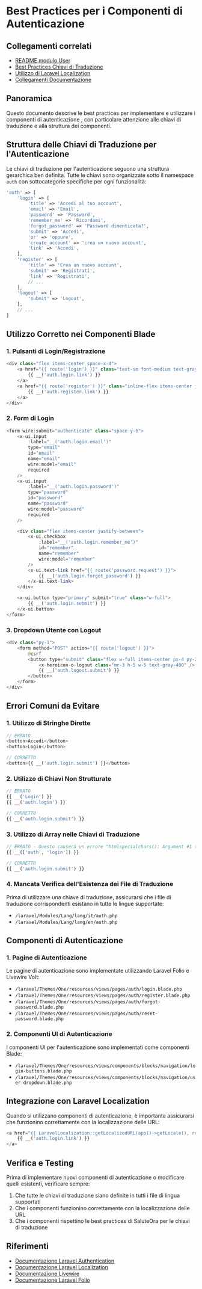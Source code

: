 # Best Practices per i Componenti di Autenticazione 

## Collegamenti correlati
- [README modulo User](./README.md)
- [Best Practices Chiavi di Traduzione](/laravel/Modules/Lang/docs/TRANSLATION_KEYS_BEST_PRACTICES.md)
- [Utilizzo di Laravel Localization](/laravel/Modules/Lang/docs/LARAVEL_LOCALIZATION_USAGE.md)
- [Collegamenti Documentazione](/docs/collegamenti-documentazione.md)

## Panoramica

Questo documento descrive le best practices per implementare e utilizzare i componenti di autenticazione , con particolare attenzione alle chiavi di traduzione e alla struttura dei componenti.

## Struttura delle Chiavi di Traduzione per l'Autenticazione

Le chiavi di traduzione per l'autenticazione seguono una struttura gerarchica ben definita. Tutte le chiavi sono organizzate sotto il namespace `auth` con sottocategorie specifiche per ogni funzionalità:

```php
'auth' => [
    'login' => [
        'title' => 'Accedi al tuo account',
        'email' => 'Email',
        'password' => 'Password',
        'remember_me' => 'Ricordami',
        'forgot_password' => 'Password dimenticata?',
        'submit' => 'Accedi',
        'or' => 'oppure',
        'create_account' => 'crea un nuovo account',
        'link' => 'Accedi',
    ],
    'register' => [
        'title' => 'Crea un nuovo account',
        'submit' => 'Registrati',
        'link' => 'Registrati',
        // ...
    ],
    'logout' => [
        'submit' => 'Logout',
    ],
    // ...
]
```

## Utilizzo Corretto nei Componenti Blade

### 1. Pulsanti di Login/Registrazione

```php
<div class="flex items-center space-x-4">
    <a href="{{ route('login') }}" class="text-sm font-medium text-gray-700 hover:text-gray-900">
        {{ __('auth.login.link') }}
    </a>
    <a href="{{ route('register') }}" class="inline-flex items-center justify-center px-4 py-2 border border-transparent text-sm font-medium rounded-md shadow-sm text-white bg-primary-600 hover:bg-primary-700 focus:outline-none focus:ring-2 focus:ring-offset-2 focus:ring-primary-500">
        {{ __('auth.register.link') }}
    </a>
</div>
```

### 2. Form di Login

```php
<form wire:submit="authenticate" class="space-y-6">
    <x-ui.input
        :label="__('auth.login.email')"
        type="email"
        id="email"
        name="email"
        wire:model="email"
        required
    />
    <x-ui.input
        :label="__('auth.login.password')"
        type="password"
        id="password"
        name="password"
        wire:model="password"
        required
    />

    <div class="flex items-center justify-between">
        <x-ui.checkbox
            :label="__('auth.login.remember_me')"
            id="remember"
            name="remember"
            wire:model="remember"
        />
        <x-ui.text-link href="{{ route('password.request') }}">
            {{ __('auth.login.forgot_password') }}
        </x-ui.text-link>
    </div>

    <x-ui.button type="primary" submit="true" class="w-full">
        {{ __('auth.login.submit') }}
    </x-ui.button>
</form>
```

### 3. Dropdown Utente con Logout

```php
<div class="py-1">
    <form method="POST" action="{{ route('logout') }}">
        @csrf
        <button type="submit" class="flex w-full items-center px-4 py-2 text-sm text-gray-700 hover:bg-gray-100">
            <x-heroicon-o-logout class="mr-3 h-5 w-5 text-gray-400" />
            {{ __('auth.logout.submit') }}
        </button>
    </form>
</div>
```

## Errori Comuni da Evitare

### 1. Utilizzo di Stringhe Dirette

```php
// ERRATO
<button>Accedi</button>
<button>Login</button>

// CORRETTO
<button>{{ __('auth.login.submit') }}</button>
```

### 2. Utilizzo di Chiavi Non Strutturate

```php
// ERRATO
{{ __('Login') }}
{{ __('auth.login') }}

// CORRETTO
{{ __('auth.login.submit') }}
```

### 3. Utilizzo di Array nelle Chiavi di Traduzione

```php
// ERRATO - Questo causerà un errore "htmlspecialchars(): Argument #1 ($string) must be of type string, array given"
{{ __(['auth', 'login']) }}

// CORRETTO
{{ __('auth.login.submit') }}
```

### 4. Mancata Verifica dell'Esistenza dei File di Traduzione

Prima di utilizzare una chiave di traduzione, assicurarsi che i file di traduzione corrispondenti esistano in tutte le lingue supportate:

- `/laravel/Modules/Lang/lang/it/auth.php`
- `/laravel/Modules/Lang/lang/en/auth.php`

## Componenti di Autenticazione 

### 1. Pagine di Autenticazione

Le pagine di autenticazione sono implementate utilizzando Laravel Folio e Livewire Volt:

- `/laravel/Themes/One/resources/views/pages/auth/login.blade.php`
- `/laravel/Themes/One/resources/views/pages/auth/register.blade.php`
- `/laravel/Themes/One/resources/views/pages/auth/forgot-password.blade.php`
- `/laravel/Themes/One/resources/views/pages/auth/reset-password.blade.php`

### 2. Componenti UI di Autenticazione

I componenti UI per l'autenticazione sono implementati come componenti Blade:

- `/laravel/Themes/One/resources/views/components/blocks/navigation/login-buttons.blade.php`
- `/laravel/Themes/One/resources/views/components/blocks/navigation/user-dropdown.blade.php`

## Integrazione con Laravel Localization

Quando si utilizzano componenti di autenticazione, è importante assicurarsi che funzionino correttamente con la localizzazione delle URL:

```php
<a href="{{ LaravelLocalization::getLocalizedURL(app()->getLocale(), route('login')) }}">
    {{ __('auth.login.link') }}
</a>
```

## Verifica e Testing

Prima di implementare nuovi componenti di autenticazione o modificare quelli esistenti, verificare sempre:

1. Che tutte le chiavi di traduzione siano definite in tutti i file di lingua supportati
2. Che i componenti funzionino correttamente con la localizzazione delle URL
3. Che i componenti rispettino le best practices di SaluteOra per le chiavi di traduzione

## Riferimenti

- [Documentazione Laravel Authentication](https://laravel.com/docs/10.x/authentication)
- [Documentazione Laravel Localization](https://github.com/mcamara/laravel-localization)
- [Documentazione Livewire](https://livewire.laravel.com/)
- [Documentazione Laravel Folio](https://laravel.com/docs/10.x/folio)
